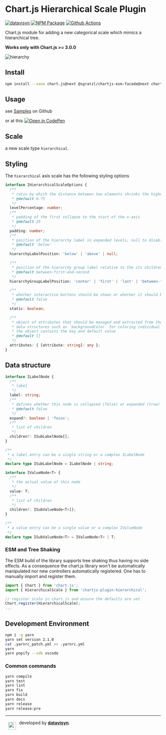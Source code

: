 # Chart.js Hierarchical Scale Plugin

[![datavisyn][datavisyn-image]][datavisyn-url] [![NPM Package][npm-image]][npm-url] [![Github Actions][github-actions-image]][github-actions-url]

Chart.js module for adding a new categorical scale which mimics a hierarchical tree.

**Works only with Chart.js >= 3.0.0**

![hierarchy](https://user-images.githubusercontent.com/4129778/41763778-6722e04a-75ff-11e8-84ad-1b417fd25c65.gif)

## Install

```bash
npm install --save chart.js@next @sgratzl/chartjs-esm-facade@next chartjs-plugin-hierarchical@next
```

## Usage

see [Samples](https://github.com/sgratzl/chartjs-plugin-hierarchical/tree/master/samples) on Github

or at this [![Open in CodePen][codepen]](https://codepen.io/sgratzl/pen/KKdryvg)

## Scale

a new scale type `hierarchical`.

## Styling

The `hierarchical` axis scale has the following styling options

```ts
interface IHierarchicalScaleOptions {
  /**
   * ratio by which the distance between two elements shrinks the higher the level of the tree is. i.e. two two level bars have a distance of 1. two nested one just 0.75
   * @default 0.75
   */
  levelPercentage: number;
  /**
   * padding of the first collapse to the start of the x-axis
   * @default 25
   */
  padding: number;
  /**
   * position of the hierarchy label in expanded levels, null to disable
   * @default 'below'
   */
  hierarchyLabelPosition: 'below' | 'above' | null;

  /**
   * position of the hierarchy group label relative to the its children
   * @default between-first-and-second
   */
  hierarchyGroupLabelPosition: 'center' | 'first' | 'last' | 'between-first-and-second';

  /**
   * whether interactive buttons should be shown or whether it should be static
   * @default false
   */
  static: boolean;

  /**
   * object of attributes that should be managed and extracted from the tree
   * data structures such as `backgroundColor` for coloring individual bars
   * the object contains the key and default value
   * @default {}
   */
  attributes: { [attribute: string]: any };
}
```

## Data structure

```ts
interface ILabelNode {
  /**
   * label
   */
  label: string;
  /**
   * defines whether this node is collapsed (false) or expanded (true) or focussed ('focus')
   * @default false
   */
  expand?: boolean | 'focus';
  /**
   * list of children
   */
  children?: ISubLabelNode[];
}

/**
 * a label entry can be a single string or a complex ILabelNode
 */
declare type ISubLabelNode = ILabelNode | string;

interface IValueNode<T> {
  /**
   * the actual value of this node
   */
  value: T;
  /**
   * list of children
   */
  children?: ISubValueNode<T>[];
}

/**
 * a value entry can be a single value or a complex IValueNode
 */
declare type ISubValueNode<T> = IValueNode<T> | T;
```

### ESM and Tree Shaking

The ESM build of the library supports tree shaking thus having no side effects. As a consequence the chart.js library won't be automatically manipulated nor new controllers automatically registered. One has to manually import and register them.

```js
import { Chart } from 'chart.js';
import { HierarchicalScale } from 'chartjs-plugin-hierarchical';

// register scale in chart.js and ensure the defaults are set
Chart.register(HierarchicalScale);
...
```

## Development Environment

```sh
npm i -g yarn
yarn set version 2.1.0
cat .yarnrc_patch.yml >> .yarnrc.yml
yarn
yarn pnpify --sdk vscode
```

### Common commands

```sh
yarn compile
yarn test
yarn lint
yarn fix
yarn build
yarn docs
yarn release
yarn release:pre
```

---

<a href="https://www.datavisyn.io"><img src="https://www.datavisyn.io/img/logos/datavisyn-d-logo.png" align="left" width="25px" hspace="10" vspace="6"></a>
developed by **[datavisyn][datavisyn-url]**.

[datavisyn-image]: https://img.shields.io/badge/datavisyn-io-black.svg
[datavisyn-url]: https://www.datavisyn.io
[npm-image]: https://badge.fury.io/js/chartjs-plugin-hierarchical.svg
[npm-url]: https://npmjs.org/package/chartjs-plugin-hierarchical
[github-actions-image]: https://github.com/sgratzl/chartjs-plugin-hierarchical/workflows/ci/badge.svg
[github-actions-url]: https://github.com/sgratzl/chartjs-plugin-hierarchical/actions
[codepen]: https://img.shields.io/badge/CodePen-open-blue?logo=codepen
